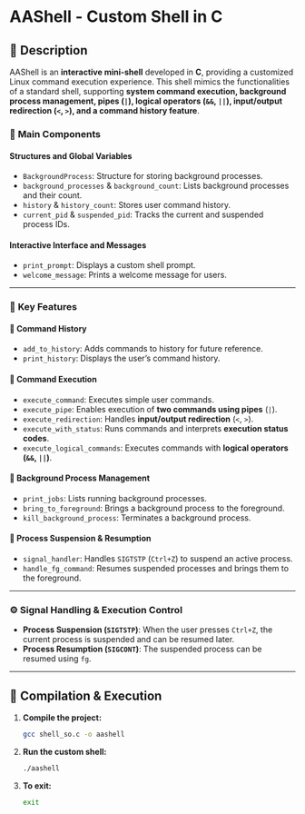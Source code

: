 # **AAShell - Custom Shell in C**  

## 📖 **Description**  
AAShell is an **interactive mini-shell** developed in **C**, providing a customized Linux command execution experience. This shell mimics the functionalities of a standard shell, supporting **system command execution, background process management, pipes (`|`), logical operators (`&&`, `||`), input/output redirection (`<`, `>`), and a command history feature**.  

### 🔹 **Main Components**  
#### **Structures and Global Variables**  
- `BackgroundProcess`: Structure for storing background processes.  
- `background_processes` & `background_count`: Lists background processes and their count.  
- `history` & `history_count`: Stores user command history.  
- `current_pid` & `suspended_pid`: Tracks the current and suspended process IDs.  

#### **Interactive Interface and Messages**  
- `print_prompt`: Displays a custom shell prompt.  
- `welcome_message`: Prints a welcome message for users.  

---

### 🚀 **Key Features**  
#### 📌 **Command History**  
- `add_to_history`: Adds commands to history for future reference.  
- `print_history`: Displays the user’s command history.  

#### 📌 **Command Execution**  
- `execute_command`: Executes simple user commands.  
- `execute_pipe`: Enables execution of **two commands using pipes** (`|`).  
- `execute_redirection`: Handles **input/output redirection** (`<`, `>`).  
- `execute_with_status`: Runs commands and interprets **execution status codes**.  
- `execute_logical_commands`: Executes commands with **logical operators (`&&`, `||`)**.  

#### 📌 **Background Process Management**  
- `print_jobs`: Lists running background processes.  
- `bring_to_foreground`: Brings a background process to the foreground.  
- `kill_background_process`: Terminates a background process.  

#### 📌 **Process Suspension & Resumption**  
- `signal_handler`: Handles `SIGTSTP` (`Ctrl+Z`) to suspend an active process.  
- `handle_fg_command`: Resumes suspended processes and brings them to the foreground.  

---

### ⚙️ **Signal Handling & Execution Control**  
- **Process Suspension (`SIGTSTP`)**: When the user presses `Ctrl+Z`, the current process is suspended and can be resumed later.  
- **Process Resumption (`SIGCONT`)**: The suspended process can be resumed using `fg`.  

---

## 🔧 **Compilation & Execution**  
1. **Compile the project:**  
   ```sh
   gcc shell_so.c -o aashell
   ```  
2. **Run the custom shell:**  
   ```sh
   ./aashell
   ```  
3. **To exit:**  
   ```sh
   exit
   ```
